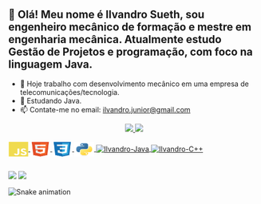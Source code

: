 ## 👋 Olá! Meu nome é Ilvandro Sueth, sou engenheiro mecânico de formação e mestre em engenharia mecânica. Atualmente estudo Gestão de Projetos e programação, com foco na linguagem Java. 

- 🔭 Hoje trabalho com desenvolvimento mecânico em uma empresa de telecomunicações/tecnologia.
- 🌱 Estudando Java.
- 📫 Contate-me no email: ilvandro.junior@gmail.com

<div align="center">
  <a href="https://github.com/ilvandrosueth">
  <img height="180em" src="https://github-readme-stats.vercel.app/api?username=ilvandrosueth&show_icons=true&theme=dark&include_all_commits=true&count_private=true"/>
  <img height="180em" src="https://github-readme-stats.vercel.app/api/top-langs/?username=ilvandrosueth&layout=compact&langs_count=7&theme=dark"/>
</div>
  
<div style="display: inline_block"><br>
  <img align="center" alt="Rafa-Js" height="30" width="40" src="https://raw.githubusercontent.com/devicons/devicon/master/icons/javascript/javascript-plain.svg">
  <img align="center" alt="Rafa-HTML" height="30" width="40" src="https://raw.githubusercontent.com/devicons/devicon/master/icons/html5/html5-original.svg">
  <img align="center" alt="Rafa-CSS" height="30" width="40" src="https://raw.githubusercontent.com/devicons/devicon/master/icons/css3/css3-original.svg">
  <img align="center" alt="Ilvandro-Python" height="30" width="40" src="https://raw.githubusercontent.com/devicons/devicon/master/icons/python/python-original.svg">
  <img align="center" alt="Ilvandro-Java" height="30" width="40" src="https://cdn.jsdelivr.net/gh/devicons/devicon/icons/java/java-original-wordmark.svg">
  <img align="center" alt="Ilvandro-C++" height="30" width="40" src="https://cdn.jsdelivr.net/gh/devicons/devicon/icons/cplusplus/cplusplus-original.svg">
  
</div>  
 
##  
  
<div> 
  <a href = "mailto:ilvandro.junior@gmail.com"><img src="https://img.shields.io/badge/-Gmail-%23333?style=for-the-badge&logo=gmail&logoColor=white" target="_blank"></a>
  <a href="https://www.linkedin.com/in/ilvandrosueth" target="_blank"><img src="https://img.shields.io/badge/-LinkedIn-%230077B5?style=for-the-badge&logo=linkedin&logoColor=white" target="_blank"></a> 
 
  ![Snake animation](https://github.com/ilvandrosueth/ilvandrosueth/blob/output/github-contribution-grid-snake.svg)
 
</div>
